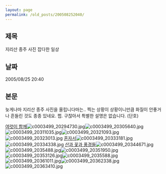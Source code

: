 ```yaml
---
layout: page
permalink: /old_posts/200508252040/
---
```


## 제목
지리산 종주 사진 잡다한 일상

## 날짜
2005/08/25 20:40

## 본문
늦게나마 지리산 종주 사진을 올립니다마는..
찍는 상황이 상황이니만큼 화질이 안좋거나 흔들린 것도 종종 있네요. 쩝.
구찮아서 특별한 설명은 없습니다. (단호)

<a href="#none" onclick="this.nextSibling.style.display=(this.nextSibling.style.display=='none')?'block':'none';">여럿이 함께</a>![c0003499_20294730.jpg](200508252040/c0003499_20294730.jpg)![c0003499_20305640.jpg](200508252040/c0003499_20305640.jpg)![c0003499_20311035.jpg](200508252040/c0003499_20311035.jpg)![c0003499_20321093.jpg](200508252040/c0003499_20321093.jpg)![c0003499_20323013.jpg](200508252040/c0003499_20323013.jpg)
<a href="#none" onclick="this.nextSibling.style.display=(this.nextSibling.style.display=='none')?'block':'none';">혼자서</a>![c0003499_20333181.jpg](200508252040/c0003499_20333181.jpg)![c0003499_20334338.jpg](200508252040/c0003499_20334338.jpg)
<a href="#none" onclick="this.nextSibling.style.display=(this.nextSibling.style.display=='none')?'block':'none';">산과 꽃과 풍경들</a>![c0003499_20344671.jpg](200508252040/c0003499_20344671.jpg)![c0003499_2035488.jpg](200508252040/c0003499_2035488.jpg)![c0003499_20351950.jpg](200508252040/c0003499_20351950.jpg)![c0003499_20353126.jpg](200508252040/c0003499_20353126.jpg)![c0003499_2035588.jpg](200508252040/c0003499_2035588.jpg)![c0003499_20361011.jpg](200508252040/c0003499_20361011.jpg)![c0003499_20362338.jpg](200508252040/c0003499_20362338.jpg)![c0003499_20363410.jpg](200508252040/c0003499_20363410.jpg)